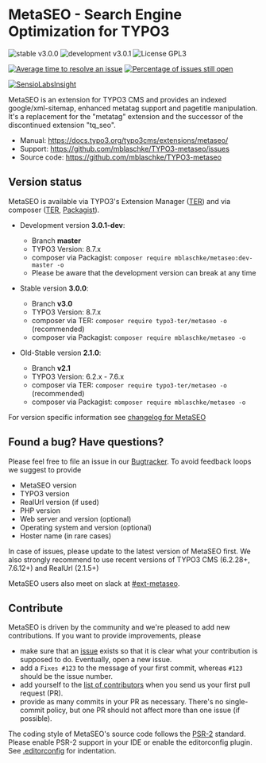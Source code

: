 # MetaSEO - Search Engine Optimization for TYPO3

![stable v3.0.0](https://img.shields.io/badge/stable-v3.0.0-green.svg?style=flat)
![development v3.0.1](https://img.shields.io/badge/development-v3.0.1-red.svg?style=flat)
![License GPL3](https://img.shields.io/badge/license-GPL3-blue.svg?style=flat)


[![Average time to resolve an issue](http://isitmaintained.com/badge/resolution/mblaschke/TYPO3-metaseo.svg)](http://isitmaintained.com/project/mblaschke/TYPO3-metaseo "Average time to resolve an issue")
[![Percentage of issues still open](http://isitmaintained.com/badge/open/mblaschke/TYPO3-metaseo.svg)](http://isitmaintained.com/project/mblaschke/TYPO3-metaseo "Percentage of issues still open")

[![SensioLabsInsight](https://insight.sensiolabs.com/projects/19914ab4-1f0f-4be0-9215-410fba880af2/big.png)](https://insight.sensiolabs.com/projects/19914ab4-1f0f-4be0-9215-410fba880af2)


MetaSEO is an extension for TYPO3 CMS and provides an indexed google/xml-sitemap, enhanced metatag support
and pagetitle manipulation.
It's a replacement for the "metatag" extension and the successor of the discontinued extension "tq_seo".

* Manual:      https://docs.typo3.org/typo3cms/extensions/metaseo/
* Support:     https://github.com/mblaschke/TYPO3-metaseo/issues
* Source code: https://github.com/mblaschke/TYPO3-metaseo

## Version status

MetaSEO is available via TYPO3's Extension Manager ([TER](https://typo3.org/extensions/repository/view/metaseo))
and via composer ([TER](https://typo3.org/extensions/repository/view/metaseo),
[Packagist](https://packagist.org/packages/mblaschke/metaseo)).

* Development version **3.0.1-dev**:

  + Branch **master**
  + TYPO3 Version: 8.7.x
  + composer via Packagist: `composer require mblaschke/metaseo:dev-master -o`
  + Please be aware that the development version can break at any time

* Stable version **3.0.0**:

  + Branch **v3.0**
  + TYPO3 Version: 8.7.x
  + composer via TER: `composer require typo3-ter/metaseo -o` (recommended)
  + composer via Packagist: `composer require mblaschke/metaseo -o`

* Old-Stable version **2.1.0**:

  + Branch **v2.1**
  + TYPO3 Version: 6.2.x - 7.6.x
  + composer via TER: `composer require typo3-ter/metaseo -o` (recommended)
  + composer via Packagist: `composer require mblaschke/metaseo -o`

For version specific information see [changelog for MetaSEO](CHANGELOG.md)

## Found a bug? Have questions?

Please feel free to file an issue in our [Bugtracker](https://github.com/mblaschke/TYPO3-metaseo/issues). To avoid feedback loops we suggest to provide

* MetaSEO version
* TYPO3 version
* RealUrl version (if used)
* PHP version
* Web server and version (optional)
* Operating system and version (optional)
* Hoster name (in rare cases)

In case of issues, please update to the latest version of MetaSEO first. We also strongly recommend to use recent
versions of TYPO3 CMS (6.2.28+, 7.6.12+) and RealUrl (2.1.5+)

MetaSEO users also meet on slack at [#ext-metaseo](https://typo3.slack.com/messages/ext-metaseo/).

## Contribute

MetaSEO is driven by the community and we're pleased to add new contributions.
If you want to provide improvements, please

- make sure that an [issue](https://github.com/mblaschke/TYPO3-metaseo/issues) exists so that it is clear what
  your contribution is supposed to do. Eventually, open a new issue.
- add a `Fixes #123` to the message of your first commit, whereas `#123` should be the issue number.
- add yourself to the [list of contributors](https://github.com/mblaschke/TYPO3-metaseo/blob/develop/Documentation/Introduction/Index.rst)
  when you send us your first pull request (PR).
- provide as many commits in your PR as necessary. There's no single-commit policy, but one PR should not affect more
  than one issue (if possible).

The coding style of MetaSEO's source code follows the
[PSR-2](https://github.com/php-fig/fig-standards/blob/master/accepted/PSR-2-coding-style-guide.md)
standard. Please enable PSR-2 support in your IDE or enable the editorconfig plugin.
See [.editorconfig](.editorconfig) for indentation.

